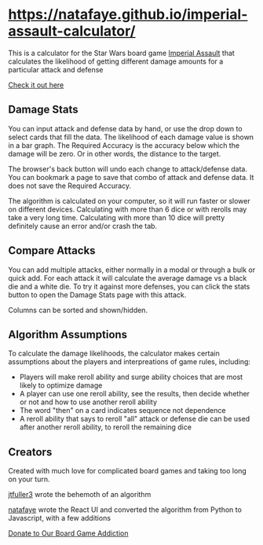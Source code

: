 # https://natafaye.github.io/imperial-assault-calculator/

This is a calculator for the Star Wars board game [Imperial Assault](https://www.fantasyflightgames.com/en/products/star-wars-imperial-assault) 
that calculates the likelihood of getting different damage amounts for a particular attack and defense 

[Check it out here](https://natafaye.github.io/imperial-assault-calculator/)

## Damage Stats

You can input attack and defense data by hand, or use the drop down to select cards that fill the data.
The likelihood of each damage value is shown in a bar graph.
The Required Accuracy is the accuracy below which the damage will be zero. Or in other words, the distance to the target.

The browser's back button will undo each change to attack/defense data.
You can bookmark a page to save that combo of attack and defense data. It does not save the Required Accuracy.

The algorithm is calculated on your computer, so it will run faster or slower on different devices.
Calculating with more than 6 dice or with rerolls may take a very long time.
Calculating with more than 10 dice will pretty definitely cause an error and/or crash the tab.

## Compare Attacks

You can add multiple attacks, either normally in a modal or through a bulk or quick add.
For each attack it will calculate the average damage vs a black die and a white die.
To try it against more defenses, you can click the stats button to open the Damage Stats page with this attack.

Columns can be sorted and shown/hidden.

## Algorithm Assumptions

To calculate the damage likelihoods, the calculator makes certain assumptions about the players and interpreations of game rules, including:

- Players will make reroll ability and surge ability choices that are most likely to optimize damage
- A player can use one reroll ability, see the results, then decide whether or not and how to use another reroll ability
- The word "then" on a card indicates sequence not dependence
- A reroll ability that says to reroll "all" attack or defense die can be used after another reroll ability, to reroll the remaining dice
  
## Creators  

Created with much love for complicated board games and taking too long on your turn.

[jtfuller3](https://github.com/jtfuller3) wrote the behemoth of an algorithm

[natafaye](https://github.com/natafaye) wrote the React UI and converted the algorithm from Python to Javascript, with a few additions

[Donate to Our Board Game Addiction](https://www.buymeacoffee.com/nataliecodes)
